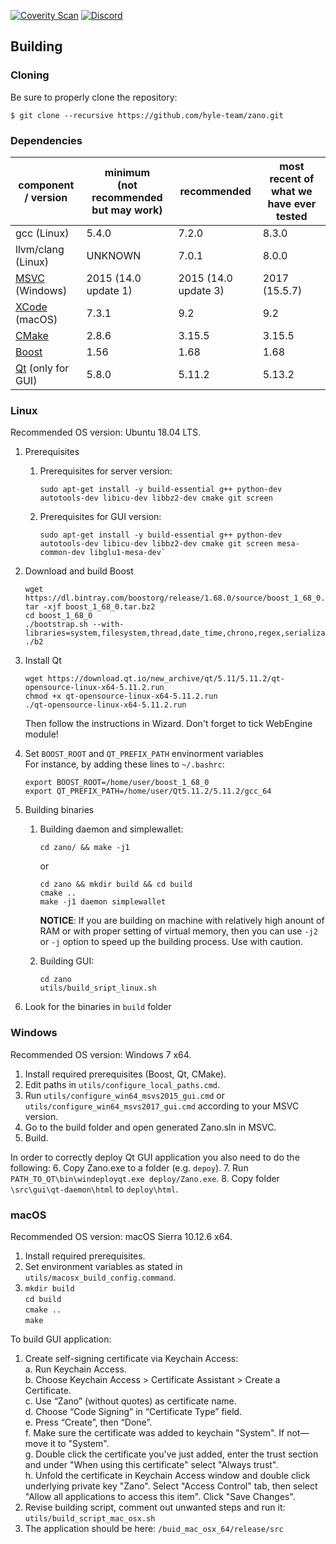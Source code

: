 [![Coverity Scan](https://scan.coverity.com/projects/18767/badge.svg)](https://scan.coverity.com/projects/zanoproject)
[![Discord](https://img.shields.io/discord/538361472691077130?label=discord&logo=discord)](https://discord.gg/wE3rmYY)

Building
--------

### Cloning

Be sure to properly clone the repository:

`$ git clone --recursive https://github.com/hyle-team/zano.git`

### Dependencies
| component / version | minimum <br>(not recommended but may work) | recommended | most recent of what we have ever tested |
|--|--|--|--|
| gcc (Linux) | 5.4.0 | 7.2.0 | 8.3.0 |
| llvm/clang (Linux) | UNKNOWN | 7.0.1 | 8.0.0 |
| [MSVC](https://visualstudio.microsoft.com/downloads/) (Windows) | 2015 (14.0 update 1) | 2015 (14.0 update 3) | 2017 (15.5.7) |
| [XCode](https://developer.apple.com/downloads/) (macOS) | 7.3.1 | 9.2 | 9.2 |
| [CMake](https://cmake.org/download/) | 2.8.6 | 3.15.5 | 3.15.5 |
| [Boost](https://www.boost.org/users/download/) | 1.56 | 1.68 | 1.68 |
| [Qt](https://download.qt.io/archive/qt/) (only for GUI) | 5.8.0 | 5.11.2 | 5.13.2 |

### Linux

Recommended OS version: Ubuntu 18.04 LTS.

1. Prerequisites
   1. Prerequisites for server version:
       
          sudo apt-get install -y build-essential g++ python-dev autotools-dev libicu-dev libbz2-dev cmake git screen
          
   1. Prerequisites for GUI version:

          sudo apt-get install -y build-essential g++ python-dev autotools-dev libicu-dev libbz2-dev cmake git screen mesa-common-dev libglu1-mesa-dev`

2. Download and build Boost

       wget https://dl.bintray.com/boostorg/release/1.68.0/source/boost_1_68_0.tar.bz2
       tar -xjf boost_1_68_0.tar.bz2
       cd boost_1_68_0
       ./bootstrap.sh --with-libraries=system,filesystem,thread,date_time,chrono,regex,serialization,atomic,program_options,locale,timer
       ./b2

3. Install Qt

       wget https://download.qt.io/new_archive/qt/5.11/5.11.2/qt-opensource-linux-x64-5.11.2.run
       chmod +x qt-opensource-linux-x64-5.11.2.run
       ./qt-opensource-linux-x64-5.11.2.run
    Then follow the instructions in Wizard. Don't forget to tick WebEngine module!

4. Set `BOOST_ROOT` and `QT_PREFIX_PATH` envinorment variables\
  For instance, by adding these lines to `~/.bashrc`:
  
       export BOOST_ROOT=/home/user/boost_1_68_0  
       export QT_PREFIX_PATH=/home/user/Qt5.11.2/5.11.2/gcc_64


5. Building binaries
   1. Building daemon and simplewallet:

          cd zano/ && make -j1
      or 
   
          cd zano && mkdir build && cd build
          cmake ..
          make -j1 daemon simplewallet

      **NOTICE**: If you are building on machine with relatively high anount of RAM or with proper setting of virtual memory, then you can use `-j2` or `-j` option to speed up the building process. Use with caution.
   
   1. Building GUI:

          cd zano
          utils/build_sript_linux.sh

7. Look for the binaries in `build` folder

### Windows
Recommended OS version: Windows 7 x64.
1. Install required prerequisites (Boost, Qt, CMake).
2. Edit paths in `utils/configure_local_paths.cmd`.
3. Run `utils/configure_win64_msvs2015_gui.cmd` or `utils/configure_win64_msvs2017_gui.cmd` according to your MSVC version.
4. Go to the build folder and open generated Zano.sln in MSVC.
5. Build.

In order to correctly deploy Qt GUI application you also need to do the following:
6. Copy Zano.exe to a folder (e.g. `depoy`). 
7. Run  `PATH_TO_QT\bin\windeployqt.exe deploy/Zano.exe`.
8. Copy folder `\src\gui\qt-daemon\html` to `deploy\html`.

### macOS
Recommended OS version: macOS Sierra 10.12.6 x64.
1. Install required prerequisites.
2. Set environment variables as stated in `utils/macosx_build_config.command`.
3.  `mkdir build` <br> `cd build` <br> `cmake ..` <br> `make`

To build GUI application:

1. Create self-signing certificate via Keychain Access:\
    a. Run Keychain Access.\
    b. Choose Keychain Access > Certificate Assistant > Create a Certificate.\
    c. Use “Zano” (without quotes) as certificate name.\
    d. Choose “Code Signing” in “Certificate Type” field.\
    e. Press “Create”, then “Done”.\
    f. Make sure the certificate was added to keychain "System". If not—move it to "System".\
    g. Double click the certificate you've just added, enter the trust section and under "When using this certificate" select "Always trust".\
    h. Unfold the certificate in Keychain Access window and double click underlying private key "Zano". Select "Access Control" tab, then select "Allow all applications to access this item". Click "Save Changes".
2. Revise building script, comment out unwanted steps and run it:  `utils/build_script_mac_osx.sh`
3. The application should be here: `/buid_mac_osx_64/release/src`

